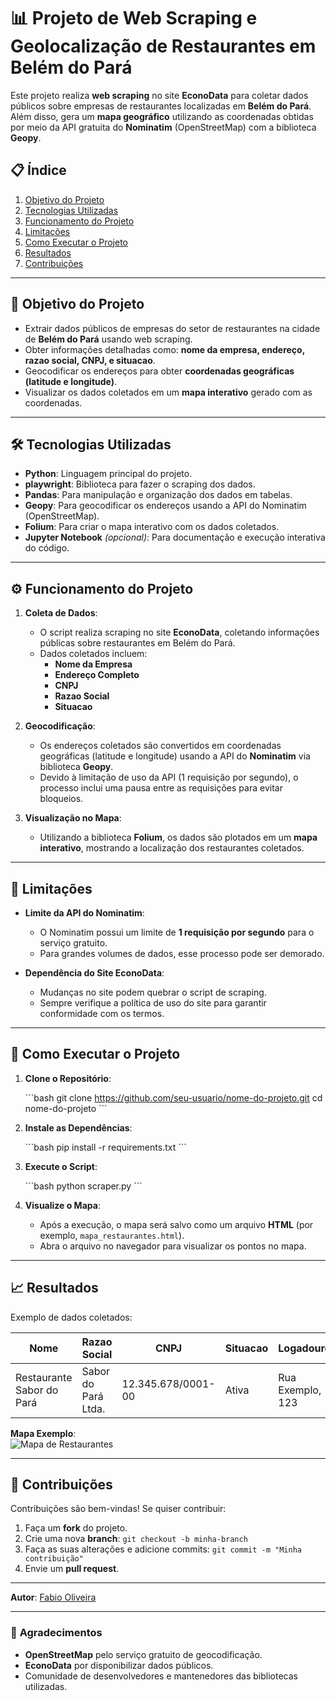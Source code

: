 # 📊 Projeto de Web Scraping e Geolocalização de Restaurantes em Belém do Pará

Este projeto realiza **web scraping** no site **EconoData** para coletar dados públicos sobre empresas de restaurantes localizadas em **Belém do Pará**. Além disso, gera um **mapa geográfico** utilizando as coordenadas obtidas por meio da API gratuita do **Nominatim** (OpenStreetMap) com a biblioteca **Geopy**.

## 📋 **Índice**

1. [Objetivo do Projeto](#objetivo-do-projeto)  
2. [Tecnologias Utilizadas](#tecnologias-utilizadas)  
3. [Funcionamento do Projeto](#funcionamento-do-projeto)  
4. [Limitações](#limitações)  
5. [Como Executar o Projeto](#como-executar-o-projeto)  
6. [Resultados](#resultados)  
7. [Contribuições](#contribuições)  

---

## 🎯 **Objetivo do Projeto**

- Extrair dados públicos de empresas do setor de restaurantes na cidade de **Belém do Pará** usando web scraping.  
- Obter informações detalhadas como: **nome da empresa, endereço, razao social, CNPJ, e situacao**.  
- Geocodificar os endereços para obter **coordenadas geográficas (latitude e longitude)**.  
- Visualizar os dados coletados em um **mapa interativo** gerado com as coordenadas.

---

## 🛠️ **Tecnologias Utilizadas**

- **Python**: Linguagem principal do projeto.  
- **playwright**: Biblioteca para fazer o scraping dos dados.  
- **Pandas**: Para manipulação e organização dos dados em tabelas.  
- **Geopy**: Para geocodificar os endereços usando a API do Nominatim (OpenStreetMap).  
- **Folium**: Para criar o mapa interativo com os dados coletados.  
- **Jupyter Notebook** *(opcional)*: Para documentação e execução interativa do código.

---

## ⚙️ **Funcionamento do Projeto**

1. **Coleta de Dados**:  
   - O script realiza scraping no site **EconoData**, coletando informações públicas sobre restaurantes em Belém do Pará.  
   - Dados coletados incluem:  
     - **Nome da Empresa**  
     - **Endereço Completo**  
     - **CNPJ**  
     - **Razao Social**
     - **Situacao**

2. **Geocodificação**:  
   - Os endereços coletados são convertidos em coordenadas geográficas (latitude e longitude) usando a API do **Nominatim** via biblioteca **Geopy**.  
   - Devido à limitação de uso da API (1 requisição por segundo), o processo inclui uma pausa entre as requisições para evitar bloqueios.

3. **Visualização no Mapa**:  
   - Utilizando a biblioteca **Folium**, os dados são plotados em um **mapa interativo**, mostrando a localização dos restaurantes coletados.

---

## 🚧 **Limitações**

- **Limite da API do Nominatim**:  
  - O Nominatim possui um limite de **1 requisição por segundo** para o serviço gratuito.  
  - Para grandes volumes de dados, esse processo pode ser demorado.  

- **Dependência do Site EconoData**:  
  - Mudanças no site podem quebrar o script de scraping.  
  - Sempre verifique a política de uso do site para garantir conformidade com os termos.

---

## 🚀 **Como Executar o Projeto**

1. **Clone o Repositório**:

   \`\`\`bash
   git clone https://github.com/seu-usuario/nome-do-projeto.git
   cd nome-do-projeto
   \`\`\`

2. **Instale as Dependências**:

   \`\`\`bash
   pip install -r requirements.txt
   \`\`\`

3. **Execute o Script**:

   \`\`\`bash
   python scraper.py
   \`\`\`

4. **Visualize o Mapa**:  
   - Após a execução, o mapa será salvo como um arquivo **HTML** (por exemplo, `mapa_restaurantes.html`).  
   - Abra o arquivo no navegador para visualizar os pontos no mapa.

---

## 📈 **Resultados**

Exemplo de dados coletados:

| **Nome**                  | **Razao Social**          | **CNPJ**            | **Situacao** | **Logadouro**        | **Bairro**       | **Municipio/UF** | **CEP**    | **Coordenadas**    |
|----------------------------|---------------------------|---------------------|--------------|---------------------|-----------------|------------------|------------|-------------------|
| Restaurante Sabor do Pará | Sabor do Pará Ltda.       | 12.345.678/0001-00  | Ativa        | Rua Exemplo, 123    | Batista Campos  | Belém/PA         | 66015-000  | -1.4556, -48.4902 |


**Mapa Exemplo**:  
![Mapa de Restaurantes](link_para_imagem_exemplo)

---

## 🤝 **Contribuições**

Contribuições são bem-vindas! Se quiser contribuir:

1. Faça um **fork** do projeto.  
2. Crie uma nova **branch**: `git checkout -b minha-branch`  
3. Faça as suas alterações e adicione commits: `git commit -m "Minha contribuição"`  
4. Envie um **pull request**.

---

**Autor**: [Fabio Oliveira](https://github.com/fabrik5k)  

---

### 🌟 **Agradecimentos**

- **OpenStreetMap** pelo serviço gratuito de geocodificação.  
- **EconoData** por disponibilizar dados públicos.  
- Comunidade de desenvolvedores e mantenedores das bibliotecas utilizadas.
